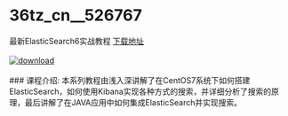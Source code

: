 # 36tz_cn__526767
最新ElasticSearch6实战教程
[下载地址](http://www.36tz.cn/article/526767 "下载地址")
<br/></br>[![download](http://36tz.cn/muke_img/2019_08_356-34-300x188.jpg "下载地址")](http://www.36tz.cn/article/526767 "下载地址")
<br/></br>### 课程介绍:
本系列教程由浅入深讲解了在CentOS7系统下如何搭建ElasticSearch，如何使用Kibana实现各种方式的搜索，并详细分析了搜索的原理，最后讲解了在JAVA应用中如何集成ElasticSearch并实现搜索。



